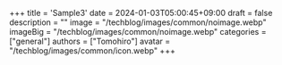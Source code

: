 +++
title = 'Sample3'
date = 2024-01-03T05:00:45+09:00
draft = false
description = ""
image = "/techblog/images/common/noimage.webp"
imageBig = "/techblog/images/common/noimage.webp"
categories = ["general"]
authors = ["Tomohiro"]
avatar = "/techblog/images/common/icon.webp"
+++
